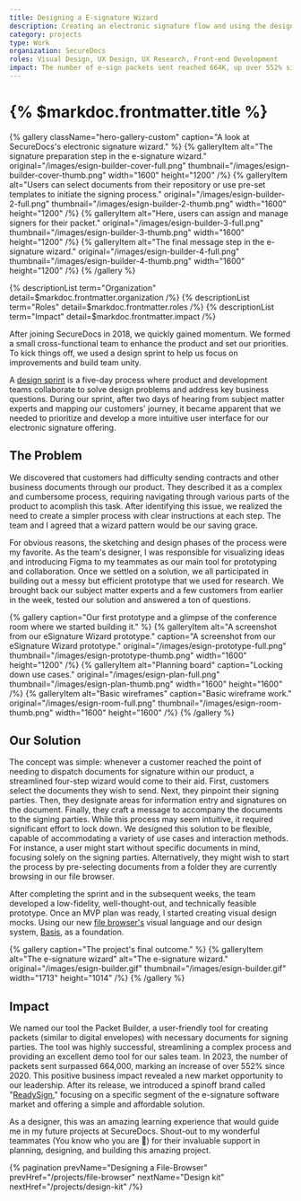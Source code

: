 ```yaml
---
title: Designing a E-signature Wizard
description: Creating an electronic signature flow and using the design sprint process to develop it.
category: projects
type: Work
organization: SecureDocs
roles: Visual Design, UX Design, UX Research, Front-end Development
impact: The number of e-sign packets sent reached 664K, up over 552% since 2020
---
```


# {% $markdoc.frontmatter.title %}

{% gallery className="hero-gallery-custom" 
  caption="A look at SecureDocs's electronic signature wizard." %}
{% galleryItem
  alt="The signature preparation step in the e-signature wizard."
  original="/images/esign-builder-cover-full.png"
  thumbnail="/images/esign-builder-cover-thumb.png"
  width="1600"
  height="1200"
/%}
{% galleryItem
  alt="Users can select documents from their repository or use pre-set templates to initiate the signing process."
  original="/images/esign-builder-2-full.png"
  thumbnail="/images/esign-builder-2-thumb.png"
  width="1600"
  height="1200"
/%}
{% galleryItem
  alt="Here, users can assign and manage signers for their packet."
  original="/images/esign-builder-3-full.png"
  thumbnail="/images/esign-builder-3-thumb.png"
  width="1600"
  height="1200"
/%}
{% galleryItem
  alt="The final message step in the e-signature wizard."
  original="/images/esign-builder-4-full.png"
  thumbnail="/images/esign-builder-4-thumb.png"
  width="1600"
  height="1200"
/%}
{% /gallery %}

{% descriptionList term="Organization" detail=$markdoc.frontmatter.organization /%}
{% descriptionList term="Roles" detail=$markdoc.frontmatter.roles /%}
{% descriptionList term="Impact" detail=$markdoc.frontmatter.impact /%}

After joining SecureDocs in 2018, we quickly gained momentum. We formed a small cross-functional team to enhance the product and set our priorities. To kick things off, we used a design sprint to help us focus on improvements and build team unity.

A [design sprint](https://www.thesprintbook.com/the-design-sprint) is a five-day process where product and development teams collaborate to solve design problems and address key business questions. During our sprint, after two days of hearing from subject matter experts and mapping our customers' journey, it became apparent that we needed to prioritize and develop a more intuitive user interface for our electronic signature offering.

## The Problem

We discovered that customers had difficulty sending contracts and other business documents through our product. They described it as a complex and cumbersome process, requiring navigating through various parts of the product to acomplish this task. After identifying this issue, we realized the need to create a simpler process with clear instructions at each step. The team and I agreed that a wizard pattern would be our saving grace.

For obvious reasons, the sketching and design phases of the process were my favorite. As the team's designer, I was responsible for visualizing ideas and introducing Figma to my teammates as our main tool for prototyping and collaboration. Once we settled on a solution, we all participated in building out a messy but efficient prototype that we used for research. We brought back our subject matter experts and a few customers from earlier in the week, tested our solution and answered a ton of questions.

{% gallery 
  caption="Our first prototype and a glimpse of the conference room where we started building it." %}
{% galleryItem
  alt="A screenshot from our eSignature Wizard prototype."
  caption="A screenshot from our eSignature Wizard prototype."
  original="/images/esign-prototype-full.png"
  thumbnail="/images/esign-prototype-thumb.png"
  width="1600"
  height="1200"
/%}
{% galleryItem
  alt="Planning board"
  caption="Locking down use cases."
  original="/images/esign-plan-full.png"
  thumbnail="/images/esign-plan-thumb.png"
  width="1600"
  height="1600"
/%}
{% galleryItem
  alt="Basic wireframes"
  caption="Basic wireframe work."
  original="/images/esign-room-full.png"
  thumbnail="/images/esign-room-thumb.png"
  width="1600"
  height="1600"
/%}
{% /gallery %}

## Our Solution

The concept was simple: whenever a customer reached the point of needing to dispatch documents for signature within our product, a streamlined four-step wizard would come to their aid. First, customers select the documents they wish to send. Next, they pinpoint their signing parties. Then, they designate areas for information entry and signatures on the document. Finally, they craft a message to accompany the documents to the signing parties. While this process may seem intuitive, it required significant effort to lock down. We designed this solution to be flexible, capable of accommodating a variety of use cases and interaction methods. For instance, a user might start without specific documents in mind, focusing solely on the signing parties. Alternatively, they might wish to start the process by pre-selecting documents from a folder they are currently browsing in our file browser.

After completing the sprint and in the subsequent weeks, the team developed a low-fidelity, well-thought-out, and technically feasible prototype. Once an MVP plan was ready, I started creating visual design mocks. Using our new [file browser's](../projects/file-browser) visual language and our design system, [Basis](../projects/basis), as a foundation.

{% gallery caption="The project's final outcome." %}
{% galleryItem
  alt="The e-signature wizard"
  alt="The e-signature wizard."
  original="/images/esign-builder.gif"
  thumbnail="/images/esign-builder.gif"
  width="1713"
  height="1014"
/%}
{% /gallery %}

## Impact

We named our tool the Packet Builder, a user-friendly tool for creating packets (similar to digital envelopes) with necessary documents for signing parties. The tool was highly successful, streamlining a complex process and providing an excellent demo tool for our sales team. In 2023, the number of packets sent surpassed 664,000, marking an increase of over 552% since 2020. This positive business impact revealed a new market opportunity to our leadership. After its release, we introduced a spinoff brand called "[ReadySign](https://www.readysign.com/)," focusing on a specific segment of the e-signature software market and offering a simple and affordable solution.

As a designer, this was an amazing learning experience that would guide me in my future projects at SecureDocs. Shout-out to my wonderful teammates (You know who you are 🙌) for their invaluable support in planning, designing, and building this amazing project.

{% pagination 
  prevName="Designing a File-Browser"
  prevHref="/projects/file-browser"
  nextName="Design kit"
  nextHref="/projects/design-kit" 
/%}

